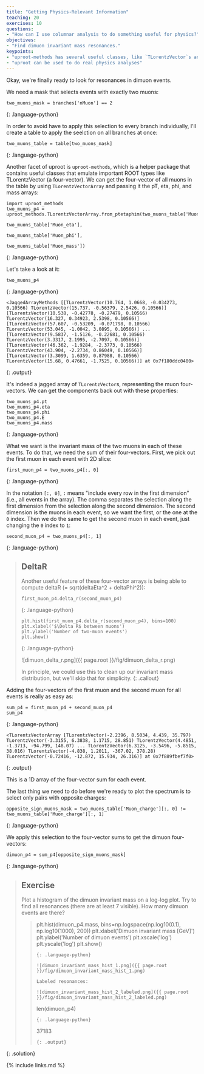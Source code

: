```yaml
---
title: "Getting Physics-Relevant Information"
teaching: 20
exercises: 10
questions:
- "How can I use columnar analysis to do something useful for physics?"
objectives:
- "Find dimuon invariant mass resonances."
keypoints:
- "uproot-methods has several useful classes, like `TLorentzVector`s and jagged arrays of them."
- "uproot can be used to do real physics analyses"
---
```


Okay, we're finally ready to look for resonances in dimuon events.

We need a mask that selects events with exactly two muons:

~~~
two_muons_mask = branches['nMuon'] == 2
~~~
{: .language-python}

In order to avoid have to apply this selection to every branch individually,
I'll create a table to apply the seelction on all branches at once:

~~~
two_muons_table = table[two_muons_mask]
~~~
{: .language-python}

Another facet of uproot is `uproot-methods`, which is a helper package that contains useful classes that emulate important ROOT types like TLorentzVector (a four-vector).
We can get the four-vector of all muons in the table by using `TLorentzVectorArray` and passing it the pT, eta, phi, and mass arrays:

~~~
import uproot_methods
two_muons_p4 = uproot_methods.TLorentzVectorArray.from_ptetaphim(two_muons_table['Muon_pt'],
                                                                 two_muons_table['Muon_eta'],
                                                                 two_muons_table['Muon_phi'],
                                                                 two_muons_table['Muon_mass'])
~~~
{: .language-python}

Let's take a look at it:

~~~
two_muons_p4
~~~
{: .language-python}
~~~
<JaggedArrayMethods [[TLorentzVector(10.764, 1.0668, -0.034273, 0.10566) TLorentzVector(15.737, -0.56379, 2.5426, 0.10566)] [TLorentzVector(10.538, -0.42778, -0.27479, 0.10566) TLorentzVector(16.327, 0.34923, 2.5398, 0.10566)] [TLorentzVector(57.607, -0.53209, -0.071798, 0.10566) TLorentzVector(53.045, -1.0042, 3.0895, 0.10566)] ... [TLorentzVector(9.5837, -1.5126, -0.22681, 0.10566) TLorentzVector(3.3317, 2.1995, -2.7097, 0.10566)] [TLorentzVector(46.362, -1.9284, -2.3773, 0.10566) TLorentzVector(43.904, -2.2734, 0.86049, 0.10566)] [TLorentzVector(3.3099, 1.6359, 0.87988, 0.10566) TLorentzVector(15.68, 0.47661, -1.7525, 0.10566)]] at 0x7f180ddc0400>
~~~
{: .output}

It's indeed a jagged array of `TLorentzVector`s, representing the muon four-vectors.
We can get the components back out with these properties:

~~~
two_muons_p4.pt
two_muons_p4.eta
two_muons_p4.phi
two_muons_p4.E
two_muons_p4.mass
~~~
{: .language-python}

What we want is the invariant mass of the two muons in each of these events.
To do that, we need the sum of their four-vectors.
First, we pick out the first muon in each event with 2D slice:

~~~
first_muon_p4 = two_muons_p4[:, 0]
~~~
{: .language-python}

In the notation `[:, 0]`, `:` means "include every row in the first dimension" (i.e., all events in the array).
The comma separates the selection along the first dimension from the selection along the second dimension.
The second dimension is the muons in each event, so we want the first, or the one at the `0` index.
Then we do the same to get the second muon in each event, just changing the `0` index to `1`:

~~~
second_muon_p4 = two_muons_p4[:, 1]
~~~
{: .language-python}

> ## DeltaR
>
> Another useful feature of these four-vector arrays is being able to compute deltaR (= sqrt(deltaEta^2 + deltaPhi^2)):
>
> ~~~
> first_muon_p4.delta_r(second_muon_p4)
> ~~~
> {: .language-python}
>
> ~~~
> plt.hist(first_muon_p4.delta_r(second_muon_p4), bins=100)
> plt.xlabel('$\Delta R$ between muons')
> plt.ylabel('Number of two-muon events')
> plt.show()
> ~~~
> {: .language-python}
>
> ![dimuon_delta_r.png]({{ page.root }}/fig/dimuon_delta_r.png)
>
> In principle, we could use this to clean up our invariant mass distribution, but we'll skip that for simplicity.
{: .callout}

Adding the four-vectors of the first muon and the second muon for all events is really as easy as:

~~~
sum_p4 = first_muon_p4 + second_muon_p4
sum_p4
~~~
{: .language-python}
~~~
<TLorentzVectorArray [TLorentzVector(-2.2396, 8.5034, 4.439, 35.797) TLorentzVector(-3.3155, 6.3838, 1.1715, 28.851) TLorentzVector(4.4851, -1.3713, -94.799, 148.07) ... TLorentzVector(6.3125, -3.5496, -5.8515, 38.016) TLorentzVector(-4.838, 1.2011, -367.02, 378.28) TLorentzVector(-0.72416, -12.872, 15.934, 26.316)] at 0x7f889fbef7f0>
~~~
{: .output}

This is a 1D array of the four-vector sum for each event.

The last thing we need to do before we're ready to plot the spectrum is to select only pairs with opposite charges:

~~~
opposite_sign_muons_mask = two_muons_table['Muon_charge'][:, 0] != two_muons_table['Muon_charge'][:, 1]
~~~
{: .language-python}

We apply this selection to the four-vector sums to get the dimuon four-vectors:
~~~
dimuon_p4 = sum_p4[opposite_sign_muons_mask]
~~~
{: .language-python}

> ## Exercise
>
> Plot a histogram of the dimuon invariant mass on a log-log plot.
> Try to find all resonances (there are at least 7 visible).
> How many dimuon events are there?
>
> > plt.hist(dimuon_p4.mass, bins=np.logspace(np.log10(0.1), np.log10(1000), 200))
> > plt.xlabel('Dimuon invariant mass [GeV]')
> > plt.ylabel('Number of dimuon events')
> > plt.xscale('log')
> > plt.yscale('log')
> > plt.show()
> > ~~~
> > {: .language-python}
> >
> > ![dimuon_invariant_mass_hist_1.png]({{ page.root }}/fig/dimuon_invariant_mass_hist_1.png)
> >
> > Labeled resonances:
> >
> > ![dimuon_invariant_mass_hist_2_labeled.png]({{ page.root }}/fig/dimuon_invariant_mass_hist_2_labeled.png)
> >
> > ~~~
> > len(dimuon_p4)
> > ~~~
> > {: .language-python}
> > ~~~
> > 37183
> > ~~~
> > {: .output}
{: .solution}

{% include links.md %}

